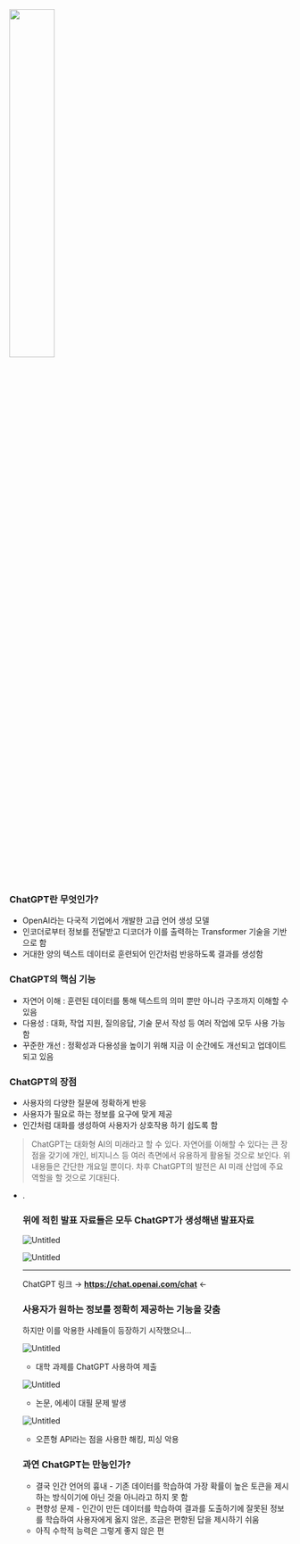 <img src="https://github.com/ChaeDoll/Presentation/assets/108540812/9ca73cbf-8904-4581-8a2b-e7b4cd58cd45" width="40%">

### ChatGPT란 무엇인가?

- OpenAI라는 다국적 기업에서 개발한 고급 언어 생성 모델
- 인코더로부터 정보를 전달받고 디코더가 이를 출력하는 Transformer 기술을 기반으로 함
- 거대한 양의 텍스트 데이터로 훈련되어 인간처럼 반응하도록 결과를 생성함

### ChatGPT의 핵심 기능

- 자연어 이해 : 훈련된 데이터를 통해 텍스트의 의미 뿐만 아니라 구조까지 이해할 수 있음
- 다용성 : 대화, 작업 지원, 질의응답, 기술 문서 작성 등 여러 작업에 모두 사용 가능함
- 꾸준한 개선 : 정확성과 다용성을 높이기 위해 지금 이 순간에도 개선되고 업데이트 되고 있음

### ChatGPT의 장점

- 사용자의 다양한 질문에 정확하게 반응
- 사용자가 필요로 하는 정보를 요구에 맞게 제공
- 인간처럼 대화를 생성하여 사용자가 상호작용 하기 쉽도록 함

> ChatGPT는 대화형 AI의 미래라고 할 수 있다.
자연어를 이해할 수 있다는 큰 장점을 갖기에 개인, 비지니스 등 여러 측면에서 유용하게 활용될 것으로 보인다.
위 내용들은 간단한 개요일 뿐이다. 차후 ChatGPT의 발전은 AI 미래 산업에 주요 역할을 할 것으로 기대된다.
> 

- .
    
    ### 위에 적힌 발표 자료들은 모두 ChatGPT가 생성해낸 발표자료
    
    ![Untitled](https://s3-us-west-2.amazonaws.com/secure.notion-static.com/78405311-9afa-4a83-bc12-a95b5c2502ec/Untitled.png)
    
    ![Untitled](https://s3-us-west-2.amazonaws.com/secure.notion-static.com/87c943a0-d0ff-4561-995a-bfd1c58af3a3/Untitled.png)
    
    ---
    
    ChatGPT 링크 → **https://chat.openai.com/chat** ←
    
    ### 사용자가 원하는 정보를 정확히 제공하는 기능을 갖춤
    
    하지만 이를 악용한 사례들이 등장하기 시작했으니…
    
    ![Untitled](https://s3-us-west-2.amazonaws.com/secure.notion-static.com/bd90d805-e6ef-4c53-b8c0-54ab8990fd77/Untitled.png)
    
    - 대학 과제를 ChatGPT 사용하여 제출
    
    ![Untitled](https://s3-us-west-2.amazonaws.com/secure.notion-static.com/a5f01f1b-2828-4447-9e6b-50847c31b0c5/Untitled.png)
    
    - 논문, 에세이 대필 문제 발생
    
    ![Untitled](https://s3-us-west-2.amazonaws.com/secure.notion-static.com/4770d414-5fca-4d62-9b8b-454a7229b92b/Untitled.png)
    
    - 오픈형 API라는 점을 사용한 해킹, 피싱 악용
    
    ### 과연 ChatGPT는 만능인가?
    
    - 결국 인간 언어의 흉내 - 기존 데이터를 학습하여 가장 확률이 높은 토큰을 제시하는 방식이기에 아닌 것을 아니라고 하지 못 함
    - 편향성 문제 - 인간이 만든 데이터를 학습하여 결과를 도출하기에 잘못된 정보를 학습하여 사용자에게 옳지 않은, 조금은 편향된 답을 제시하기 쉬움
    - 아직 수학적 능력은 그렇게 좋지 않은 편
